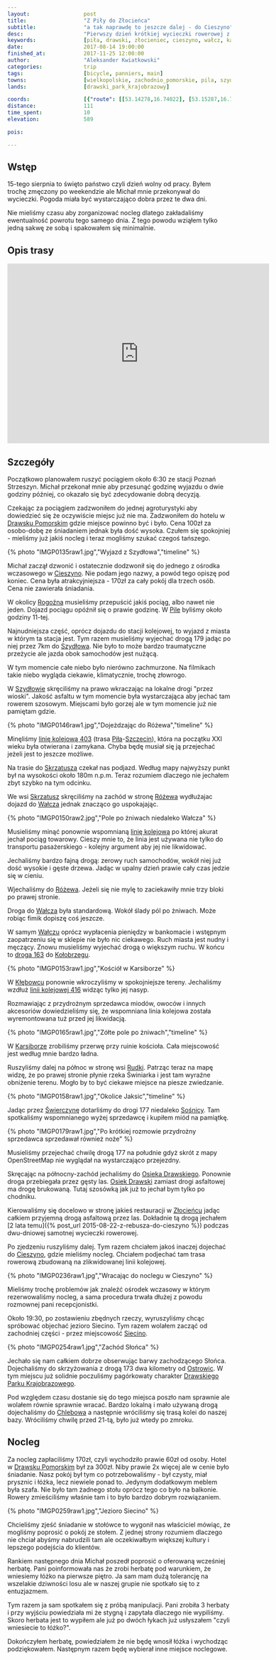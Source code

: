 ```yaml
---
layout:                 post
title:                  "Z Piły do Złocieńca"
subtitle:               "a tak naprawdę to jeszcze dalej - do Cieszyno"
desc:                   "Pierwszy dzień krótkiej wycieczki rowerowej z Piły do Białogardu przez Drawski Park Krajobrazowy który wyglądał jak naprzemienna jazda po ruchliwej i spokojnej drodze. Chociaż najciekawsze tereny Drawskiego Parku Krajobrazowego można było zobaczyć dopiero pod koniec dnia."
keywords:               [piła, drawski, złocieniec, cieszyno, wałcz, karsibór, świerczyna, wierzchowo, siecino]
date:                   2017-08-14 19:00:00
finished_at:            2017-11-25 12:00:00
author:                 "Aleksander Kwiatkowski"
categories:             trip
tags:                   [bicycle, panniers, main]
towns:                  [wielkopolskie, zachodnio_pomorskie, pila, szydlowo, walcz, wierzchowo, zlocieniec, ostrowice, polczyn_zdroj]
lands:                  [drawski_park_krajobrazowy]

coords:                 [{"route": [[53.14278,16.74022], [53.15287,16.70829], [53.16265,16.61062], [53.20328,16.58143], [53.20081,16.49389], [53.23237,16.50093], [53.26842,16.48410], [53.27663,16.46402], [53.32034,16.43398], [53.37363,16.38059], [53.40526,16.35776], [53.44290,16.27244], [53.44280,16.21099], [53.43104,16.19966], [53.46038,16.10147], [53.48245,16.04516], [53.52880,16.01186], [53.54747,16.01839], [53.59121,16.04757], [53.58417,16.02920], [53.59080,16.00379], [53.63947,15.99658], [53.65270,16.03006], [53.64110,16.03023], [53.63530,16.03795]], "type": "bicycle"}]
distance:               111
time_spent:             10
elevation:              589  

pois:

---
```


[wiki-drawsko-pomorskie]: https://pl.wikipedia.org/wiki/Drawsko_Pomorskie
[wiki-cieszyno]: https://pl.wikipedia.org/wiki/Cieszyno_(powiat_drawski)
[wiki-rogozno]: https://pl.wikipedia.org/wiki/Rogo%C5%BAno
[wiki-pila]: https://pl.wikipedia.org/wiki/Pi%C5%82a_(miasto)
[wiki-szydlowo]: https://pl.wikipedia.org/wiki/Szyd%C5%82owo_(powiat_pilski)
[wiki-skrzatusz]: https://pl.wikipedia.org/wiki/Skrzatusz
[wiki-rozewo]: https://pl.wikipedia.org/wiki/R%C3%B3%C5%BCewo_(wojew%C3%B3dztwo_zachodniopomorskie)
[wiki-walcz]: https://pl.wikipedia.org/wiki/Wa%C5%82cz
[wiki-kolobrzeg]: https://pl.wikipedia.org/wiki/Ko%C5%82obrzeg
[wiki-klebowiec]: https://pl.wikipedia.org/wiki/K%C5%82%C4%99bowiec
[wiki-karsibor]: https://pl.wikipedia.org/wiki/Karsib%C3%B3r_(powiat_wa%C5%82ecki)
[wiki-rudki]: https://pl.wikipedia.org/wiki/Rudki_(wojew%C3%B3dztwo_zachodniopomorskie)
[wiki-swierczyna]: https://pl.wikipedia.org/wiki/%C5%9Awierczyna_(powiat_drawski)
[wiki-sosnica]: https://pl.wikipedia.org/wiki/So%C5%9Bnica_(wojew%C3%B3dztwo_zachodniopomorskie)
[wiki-osiek-drawski]: https://pl.wikipedia.org/wiki/Osiek_Drawski
[wiki-zlocieniec]: https://pl.wikipedia.org/wiki/Z%C5%82ocieniec
[wiki-cieszyno]: https://pl.wikipedia.org/wiki/Cieszyno_(powiat_drawski)
[wiki-siecino]: https://pl.wikipedia.org/wiki/Siecino_(wojew%C3%B3dztwo_zachodniopomorskie)
[wiki-ostrowice]: https://pl.wikipedia.org/wiki/Ostrowice
[wiki-drawski-park]: https://pl.wikipedia.org/wiki/Drawski_Park_Krajobrazowy
[wiki-chlebowo]: https://pl.wikipedia.org/wiki/Chlebowo_(powiat_drawski)
[wiki-linia-403]: https://pl.wikipedia.org/wiki/Linia_kolejowa_nr_403
[wiki-droga-163]: https://pl.wikipedia.org/wiki/Droga_wojew%C3%B3dzka_nr_163
[wiki-linia-416]: https://pl.wikipedia.org/wiki/Linia_kolejowa_nr_416
[wiki-szczecin]: https://pl.wikipedia.org/wiki/Szczecin

Wstęp
-----

15-tego sierpnia to święto państwo czyli dzień wolny od pracy.
Byłem trochę zmęczony po weekendzie
ale Michał mnie przekonywał do wycieczki. Pogoda miała być wystarczająco dobra
przez te dwa dni.

Nie mieliśmy czasu aby zorganizować nocleg dlatego zakładaliśmy ewentualność powrotu
tego samego dnia. Z tego powodu wziąłem tylko jedną sakwę ze sobą i spakowałem się
minimalnie.

Opis trasy
----------

<iframe height='405' width='590' frameborder='0' allowtransparency='true' scrolling='no' src='https://www.strava.com/activities/1133658050/embed/5b7709b6099e830edafd8f5390a4b7d1046b44dc'></iframe>

Szczegóły
---------

Początkowo planowałem ruszyć pociągiem około 6:30 ze stacji Poznań Strzeszyn.
Michał przekonał mnie aby przesunąć godzinę wyjazdu o dwie godziny później,
co okazało się być zdecydowanie dobrą decyzją.

Czekając za pociągiem zadzwoniłem do jednej agroturystyki aby dowiedzieć się
że oczywiście miejsc już nie ma. Zadzwoniłem do hotelu w [Drawsku Pomorskim][wiki-drawsko-pomorskie]
gdzie miejsce powinno być i było. Cena 100zł za osobo-dobę ze śniadaniem
jednak była dość
wysoka. Czułem się spokojniej - mieliśmy już jakiś nocleg i teraz mogliśmy
szukać czegoś tańszego.

{% photo "IMGP0135raw1.jpg","Wyjazd z Szydłowa","timeline" %}

Michał zaczął dzwonić i ostatecznie dodzwonił się do jednego z ośrodka
wczasowego w [Cieszyno][wiki-cieszyno]. Nie podam jego nazwy, a powód tego
opiszę pod koniec. Cena była atrakcyjniejsza - 170zł za cały pokój dla trzech osób.
Cena nie zawierała śniadania.

W okolicy [Rogoźna][wiki-rogozno] musieliśmy przepuścić jakiś pociąg, albo nawet
nie jeden. Dojazd pociągu opóźnił się o prawie godzinę. W [Pile][wiki-pila]
byliśmy około godziny 11-tej.

Najnudniejsza część, oprócz dojazdu do stacji kolejowej, to wyjazd z miasta
w którym ta stacja jest. Tym razem musieliśmy wyjechać drogą 179 jadąc po
niej przez 7km do [Szydłowa][wiki-szydlowo].
Nie było to może bardzo traumatyczne przeżycie ale jazda obok
samochodów jest nużącą.

W tym momencie całe niebo było nierówno zachmurzone. Na filmikach takie niebo wygląda
ciekawie, klimatycznie, trochę złowrogo.

W [Szydłowie][wiki-szydlowo] skręciliśmy na prawo wkraczając na lokalne drogi
"przez wioski". Jakość asfaltu w tym momencie była wystarczająca aby jechać
tam rowerem szosowym. Miejscami było gorzej ale w tym momencie już
nie pamiętam gdzie.

{% photo "IMGP0146raw1.jpg","Dojeżdzając do Różewa","timeline" %}

Minęliśmy [linię kolejową 403][wiki-linia-403]
(trasa [Piła][wiki-pila]-[Szczecin][wiki-szczecin]), która na początku XXI wieku
była otwierana i zamykana. Chyba będę musiał się ją przejechać jeżeli jest
to jeszcze możliwe.

Na trasie do [Skrzatusza][wiki-skrzatusz] czekał nas podjazd. Według mapy
najwyższy punkt był na wysokości około 180m n.p.m. Teraz rozumiem dlaczego
nie jechałem zbyt szybko na tym odcinku.

We wsi [Skrzatusz][wiki-skrzatusz] skręciliśmy na zachód w stronę
[Różewa][wiki-rozewo] wydłużajac dojazd do [Wałcza][wiki-walcz] jednak
znacząco go uspokajając.

{% photo "IMGP0150raw2.jpg","Pole po żniwach niedaleko Wałcza" %}

Musieliśmy minąć ponownie wspomnianą [linię kolejową][wiki-linia-403]
po której akurat jechał pociąg towarowy. Cieszy mnie to, że linia
jest używana nie tylko
do transportu pasażerskiego - kolejny argument aby jej nie likwidować.

Jechaliśmy bardzo fajną drogą: zerowy ruch samochodów, wokół niej już
dość wysokie i gęste drzewa. Jadąc w upalny dzień prawie cały czas jedzie się
w cieniu.

Wjechaliśmy do [Różewa][wiki-rozewo]. Jeżeli się nie mylę to zaciekawiły mnie
trzy bloki po prawej stronie.

Droga do [Wałcza][wiki-walcz] była standardową. Wokół ślady pól po żniwach.
Może robiąc fimik dopiszę coś jeszcze.

W samym [Wałczu][wiki-walcz] oprócz wypłacenia pieniędzy w bankomacie i
wstępnym zaopatrzeniu się w sklepie nie było nic ciekawego.
Ruch miasta jest nudny i męczący. Znowu musieliśmy wyjechać drogą o
większym ruchu. W końcu to [droga 163][wiki-droga-163] do [Kołobrzegu][wiki-kolobrzeg].

{% photo "IMGP0153raw1.jpg","Kościół w Karsiborze" %}

W [Kłębowcu][wiki-klebowiec] ponownie wkroczyliśmy w spokojniejsze
tereny. Jechaliśmy wzdłuż [linii kolejowej 416][wiki-linia-416] widząc
tylko jej nasyp.

Rozmawiając z przydrożnym sprzedawca miodów, owoców i innych akcesoriów
dowiedzieliśmy się, że wspomniana linia kolejowa została wyremontowana tuż przed
jej likwidacją.

{% photo "IMGP0165raw1.jpg","Zółte pole po żniwach","timeline" %}

W [Karsiborze][wiki-karsibor] zrobiliśmy przerwę przy ruinie kościoła.
Cała miejscowość jest według mnie bardzo ładna.

Ruszyliśmy dalej na północ w stronę wsi [Rudki][wiki-rudki]. Patrząc teraz na mapę
widzę, że po prawej stronie płynie rzeka Świniarka i jest tam wyraźne obniżenie
terenu. Mogło by to być ciekawe miejsce na piesze zwiedzanie.

{% photo "IMGP0158raw1.jpg","Okolice Jaksic","timeline" %}

Jadąc przez [Świerczynę][wiki-swierczyna] dotarliśmy do drogi 177 niedaleko
[Sośnicy][wiki-sosnica]. Tam spotkaliśmy wspomnianego wyżej sprzedawcę i
kupiłem miód na pamiątkę.

{% photo "IMGP0179raw1.jpg","Po krótkiej rozmowie przydrożny sprzedawca sprzedawał również noże" %}

Musieliśmy przejechać chwilę drogą 177 na południe gdyż skrót z mapy OpenStreetMap
nie wyglądał na wystarczająco przejezdny.

Skręcając na północny-zachód jechaliśmy do [Osieka Drawskiego][wiki-osiek-drawski].
Ponownie droga przebiegała przez gęsty las.
[Osiek Drawski][wiki-osiek-drawski] zamiast drogi asfaltowej ma drogę brukowaną.
Tutaj szosówką jak już to jechał bym tylko po chodniku.

Kierowaliśmy się docelowo w stronę jakieś restauracji w [Złocieńcu][wiki-zlocieniec]
jadąc całkiem przyjemną drogą asfaltową przez las.
Dokładnie tą drogą jechałem
[2 lata temu]({% post_url 2015-08-22-z-rebusza-do-cieszyno %})
podczas dwu-dniowej samotnej wycieczki rowerowej.

Po zjedzeniu ruszyliśmy dalej.
Tym razem chciałem jakoś inaczej dojechać do [Cieszyno][wiki-cieszyno],
gdzie mieliśmy nocleg. Chciałem podjechać tam trasa
rowerową zbudowaną na zlikwidowanej linii kolejowej.

{% photo "IMGP0236raw1.jpg","Wracając do noclegu w Cieszyno" %}

Mieliśmy trochę problemów jak znaleźć ośrodek wczasowy w którym rezerwowaliśmy
nocleg, a sama procedura trwała dłużej z powodu rozmownej pani recepcjonistki.

Około 19:30, po zostawieniu zbędnych rzeczy,
wyruszyliśmy chcąc spróbować objechać jezioro Siecino. Tym
razem wolałem zacząć od zachodniej części - przez miejscowość [Siecino][wiki-siecino].

{% photo "IMGP0254raw1.jpg","Zachód Słońca" %}

Jechało się nam całkiem dobrze obserwując barwy zachodzącego Słońca.
Dojechaliśmy do skrzyżowania z drogą 173 dwa kilometry od [Ostrowic][wiki-ostrowice].
W tym miejscu już solidnie poczuliśmy pagórkowaty charakter
[Drawskiego Parku Krajobrazowego][wiki-drawski-park].

Pod względem czasu dostanie się do tego miejsca poszło nam sprawnie ale
wolałem równie sprawnie wracać. Bardzo lokalną i mało używaną drogą dojechaliśmy
do [Chlebowa][wiki-chlebowo] a następnie wróciliśmy się trasą kolei do naszej bazy.
Wróciliśmy chwilę przed 21-tą, było już wtedy po zmroku.

Nocleg
------


Za nocleg zapłaciliśmy 170zł, czyli wychodziło prawie 60zł od osoby.
Hotel w [Drawsku Pomorskim][wiki-drawsko-pomorskie] był za 300zł. Niby prawie 2x więcej ale
w cenie było śniadanie. Nasz pokój był tym co potrzebowaliśmy - był czysty, miał
prysznic i łóżka, lecz niewiele ponad to. Jedynym dodatkowym meblem była szafa.
Nie było tam żadnego stołu oprócz tego co było na balkonie. Rowery zmieściliśmy
właśnie tam i to było bardzo dobrym rozwiązaniem.

{% photo "IMGP0259raw1.jpg","Jezioro Siecino" %}

Chcieliśmy zjeść śniadanie w stołówce to wygonił nas właściciel mówiąc, że
mogliśmy poprosić o pokój ze stołem. Z jednej strony rozumiem dlaczego nie chciał
abyśmy nabrudzili tam ale oczekiwałbym większej kultury i
lepszego podejścia do klientów.

Rankiem następnego dnia Michał poszedł poprosić o oferowaną wcześniej herbatę.
Pani poinformowała nas że zrobi herbatę pod warunkiem, że wniesiemy łóżko na
pierwsze piętro. Ja sam mam dużą tolerancję na
wszelakie dziwności losu ale w naszej grupie nie spotkało się to z entuzjazmem.

Tym razem ja sam spotkałem się z próbą manipulacji. Pani zrobiła 3 herbaty i
przy wyjściu powiedziała mi że stygną i zapytała dlaczego nie wypiliśmy.
Skoro herbata jest to wypiłem ale już po dwóch łykach już usłyszałem
"czyli wniesiecie to łóżko?".

Dokończyłem herbatę, powiedziałem że nie będę wnosił łóżka i wychodząc podziękowałem.
Następnym razem będę wybierał inne miejsce noclegowe.
